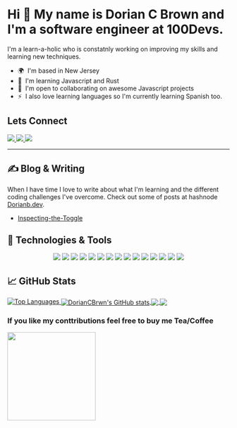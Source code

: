 Hi 👋 My name is Dorian C Brown and I'm a software engineer at 100Devs. 
===============================


I'm a learn-a-holic who is constatnly working on improving my skills and learning new techniques.

*   🌍  I'm based in New Jersey
*   🧠  I'm learning Javascript and Rust
*   🤝  I'm open to collaborating on awesome Javascript projects
*   ⚡  I also love learning languages so I'm currently learning Spanish too.

## Lets Connect
<a href="https://www.twitter.com/DorianCBrwn" target="_blank" rel="noreferrer"> 
  <img src="https://img.shields.io/twitter/follow/DorianCBrwn?logo=twitter&style=for-the-badge&color=0891b2&labelColor=1c1917"> 
</a>

<a href="https://www.linkedin.com/in/dorian-brown-dev" target="_blank" rel="noreferrer"> 
  <img src="https://img.shields.io/badge/LinkedIn-0077B5?style=for-the-badge&logo=linkedin&logoColor=white">
</a>

<a href="https://dorianb.hashnode.dev/">
  <img src="https://img.shields.io/badge/Hashnode-2962FF?style=for-the-badge&logo=hashnode&logoColor=white">
</a>

 
 <hr/>
 
 ## &#x270d; Blog & Writing
 
 When I have time I love to write about what I'm learning and the different coding challenges I've overcome. Check out some of posts at hashnode
 [Dorianb.dev](https://dorianb.hashnode.dev/).
 
 <!-- BLOG-POST-LIST:START -->
 - [Inspecting-the-Toggle](https://dorianb.hashnode.dev/inspecting-the-toggle)
 <!-- BLOG-POST-LIST:END -->
 
 ## 🔧 Technologies & Tools
 <p align="center">
    <img src="https://img.shields.io/static/v1?label=|&message=HTML5&color=23555f&style=plastic&logo=html5"/>
    <img src="https://img.shields.io/static/v1?label=|&message=CSS3&color=285f65&style=plastic&logo=css3"/>
    <img src="https://img.shields.io/static/v1?label=|&message=JAVASCRIPT&color=2b625f&style=plastic&logo=javascript"/>
   <img src="https://img.shields.io/static/v1?label=|&message=NODE.JS&color=316c5e&style=plastic&logo=node.js"/>
    <img src="https://img.shields.io/static/v1?label=|&message=REACT.JS&color=3c7f5d&style=plastic&logo=react"/>
    <img src="https://img.shields.io/static/v1?label=|&message=SVELTE&color=4a935c&style=plastic&logo=svelte"/>
    <img src="https://img.shields.io/static/v1?label=|&message=TAILWIND&color=4a935c&style=plastic&logo=tailwind-css"/>
    <img src="https://img.shields.io/static/v1?label=|&message=RUBY&color=52985b&style=plastic&logo=ruby"/>
    <img src="https://img.shields.io/static/v1?label=|&message=RAILS&color=cdf998&style=plastic&logo=ruby-on-rails"/>
    <img src="https://img.shields.io/static/v1?label=|&message=RUST&color=8fbc56&style=plastic&logo=rust"/>
    <img src="https://img.shields.io/static/v1?label=|&message=AWS&color=cdf998&style=plastic&logo=amazon"/>
    <img src="https://img.shields.io/static/v1?label=|&message=PostgreSQL&color=98bf53&style=plastic&logo=postgresql"/>
    <img src="https://img.shields.io/static/v1?label=|&message=MONGO-DB&color=cdd148&style=plastic&logo=mongodb"/>
    <img src="https://img.shields.io/static/v1?label=|&message=GIT&color=98bf53&style=plastic&logo=git"/>
    <img src="https://img.shields.io/static/v1?label=|&message=FIGMA&color=cdd148&style=plastic&logo=figma"/>
</p>

 

## &#x1f4c8; GitHub Stats
<a href="https://github.com/DorianCBrwn" align="center">
  <img src="https://github-readme-stats.vercel.app/api/top-langs/?username=DorianCBrwn&langs_count=5&theme=dracula&locale=en&custom_title=Top%20%Languages" alt="Top Languages" />
</a>

<a href="http://www.github.com/DorianCBrwn">
  <img align="center" src="https://github-readme-stats.vercel.app/api?username=DorianCBrwn&show_icons=true&line_height=27&count_private=true&theme=dracula" alt="DorianCBrwn's GitHub stats" />
</a>

<a href="https://github.com/DorianCBrwn/codewars_practice">
  <img align="center" src="https://github-readme-stats.vercel.app/api/pin/?username=DorianCBrwn&repo=codewars_practice&theme=dracula" />
</a>


<a href="https://github.com/DorianCBrwn/guess_es">
  <img align="center" src="https://github-readme-stats.vercel.app/api/pin/?username=DorianCBrwn&repo=guess_es&theme=dracula" />
</a>




### If you like my conttributions feel free to buy me Tea/Coffee
<a href="https://www.buymeacoffee.com/doriancb"><img src="https://cdn.buymeacoffee.com/buttons/v2/default-yellow.png" width="200" /></a>



<!-- Resources -->
<!-- Icons: https://simpleicons.org/ -->
<!-- GitHub Stats: https://github.com/anuraghazra/github-readme-stats -->
<!-- Emojis: https://emojipedia.org/emoji/ -->
<!-- HTML Emojis: https://www.fileformat.info/index.htm -->
<!-- Shields: https://shields.io/ -->
<!-- Awesome GitHub Profile README: https://github.com/abhisheknaiidu/awesome-github-profile-readme -->

